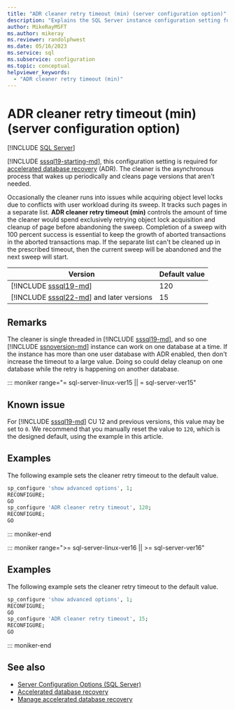 ```yaml
---
title: "ADR cleaner retry timeout (min) (server configuration option)"
description: "Explains the SQL Server instance configuration setting for ADR cleaner retry timeout."
author: MikeRayMSFT
ms.author: mikeray
ms.reviewer: randolphwest
ms.date: 05/16/2023
ms.service: sql
ms.subservice: configuration
ms.topic: conceptual
helpviewer_keywords:
  - "ADR cleaner retry timeout (min)"
---
```

# ADR cleaner retry timeout (min) (server configuration option)

[!INCLUDE [SQL Server](../../includes/applies-to-version/sqlserver.md)]

[!INCLUDE [sssql19-starting-md](../../includes/sssql19-starting-md.md)], this configuration setting is required for [accelerated database recovery](../../relational-databases/accelerated-database-recovery-concepts.md) (ADR). The cleaner is the asynchronous process that wakes up periodically and cleans page versions that aren't needed.

Occasionally the cleaner runs into issues while acquiring object level locks due to conflicts with user workload during its sweep. It tracks such pages in a separate list. **ADR cleaner retry timeout (min)** controls the amount of time the cleaner would spend exclusively retrying object lock acquisition and cleanup of page before abandoning the sweep. Completion of a sweep with 100 percent success is essential to keep the growth of aborted transactions in the aborted transactions map. If the separate list can't be cleaned up in the prescribed timeout, then the current sweep will be abandoned and the next sweep will start.

| Version | Default value |
| --- | --- |
| [!INCLUDE [sssql19-md](../../includes/sssql19-md.md)] | 120 |
| [!INCLUDE [sssql22-md](../../includes/sssql22-md.md)] and later versions | 15 |

## Remarks

The cleaner is single threaded in [!INCLUDE [sssql19-md](../../includes/sssql19-md.md)], and so one [!INCLUDE [ssnoversion-md](../../includes/ssnoversion-md.md)] instance can work on one database at a time. If the instance has more than one user database with ADR enabled, then don't increase the timeout to a large value. Doing so could delay cleanup on one database while the retry is happening on another database.

::: moniker range="= sql-server-linux-ver15 || = sql-server-ver15"

## Known issue

For [!INCLUDE [sssql19-md](../../includes/sssql19-md.md)] CU 12 and previous versions, this value may be set to `0`. We recommend that you manually reset the value to `120`, which is the designed default, using the example in this article.

## Examples

The following example sets the cleaner retry timeout to the default value.

```sql
sp_configure 'show advanced options', 1;
RECONFIGURE;
GO
sp_configure 'ADR cleaner retry timeout', 120;
RECONFIGURE;
GO
```

::: moniker-end

::: moniker range=">= sql-server-linux-ver16 || >= sql-server-ver16"

## Examples

The following example sets the cleaner retry timeout to the default value.

```sql
sp_configure 'show advanced options', 1;
RECONFIGURE;
GO
sp_configure 'ADR cleaner retry timeout', 15;
RECONFIGURE;
GO
```

::: moniker-end

## See also

- [Server Configuration Options (SQL Server)](../../database-engine/configure-windows/server-configuration-options-sql-server.md)
- [Accelerated database recovery](../../relational-databases/accelerated-database-recovery-concepts.md)
- [Manage accelerated database recovery](../../relational-databases/accelerated-database-recovery-management.md)
